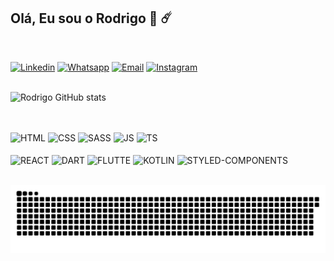 ## Olá, Eu sou o Rodrigo  🦖   ☄️
<br>

[![Linkedin](https://img.shields.io/badge/LinkedIn-0077B5?style=for-the-badge&logo=linkedin&logoColor=white)](https://www.linkedin.com/in/rodrigo-guedes-dos-santos-80a169195/)
[![Whatsapp](https://img.shields.io/badge/WhatsApp-25D366?style=for-the-badge&logo=whatsapp&logoColor=white)](https://api.whatsapp.com/send?phone=11952295166&text=Ol%C3%A1,%20vamos%20conversar%20sobre%20o%20seu%20projeto.) [![Email](https://img.shields.io/badge/Gmail-D14836?style=for-the-badge&logo=gmail&logoColor=white)](mailto:rodrigo.guantos@gmail.com) [![Instagram](https://img.shields.io/badge/Instagram-E4405F?style=for-the-badge&logo=instagram&logoColor=white)](https://www.instagram.com/rodriggo.rg/)  
<br>

![Rodrigo GitHub stats](https://github-readme-stats.vercel.app/api?username=rodrigogsantos1&show_icons=true&theme=merko)

##

<div style="display: inline_block">
  <br>
  <img align="center" alt="HTML" src="https://img.shields.io/badge/HTML5-E34F26?style=for-the-badge&logo=html5&logoColor=white">
  <img align="center" alt="CSS" src="https://img.shields.io/badge/CSS3-1572B6?style=for-the-badge&logo=css3&logoColor=white">
  <img align="center" alt="SASS" src="https://img.shields.io/badge/Sass-CC6699?style=for-the-badge&logo=sass&logoColor=white">
  <img align="center" alt="JS" src="https://img.shields.io/badge/JavaScript-F7DF1E?style=for-the-badge&logo=javascript&logoColor=black">
  <img align="center" alt="TS" src="https://img.shields.io/badge/TypeScript-007ACC?style=for-the-badge&logo=typescript&logoColor=white">
  <br/>
  <br/>
  <img align="center" alt="REACT" src="https://img.shields.io/badge/React-20232A?style=for-the-badge&logo=react&logoColor=61DAFB">
  <img align="center" alt="DART" src="https://img.shields.io/badge/Dart-0175C2?style=for-the-badge&logo=dart&logoColor=white">
  <img align="center" alt="FLUTTE" src="https://img.shields.io/badge/Flutter-02569B?style=for-the-badge&logo=flutter&logoColor=white">
  <img align="center" alt="KOTLIN" src="https://img.shields.io/badge/Kotlin-0095D5?&style=for-the-badge&logo=kotlin&logoColor=white">
  <img align="center" alt="STYLED-COMPONENTS" src="https://img.shields.io/badge/styled--components-DB7093?style=for-the-badge&logo=styled-components&logoColor=white">
  <br/>
</div>

<br/>

![Snake animation](https://github.com/rodrigogsantos1/rodrigogsantos1/blob/output/github-contribution-grid-snake.svg)
